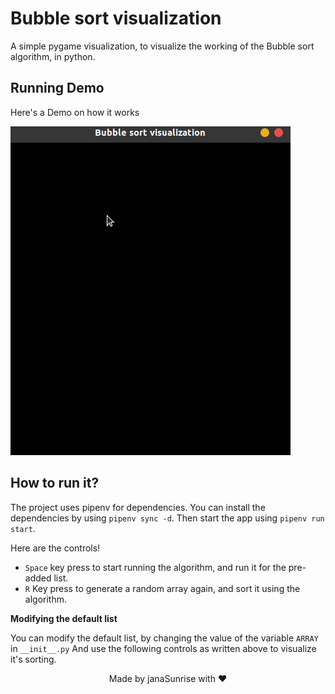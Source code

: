 # Bubble sort visualization

A simple pygame visualization, to visualize the working of the Bubble sort algorithm, 
in python.

## Running Demo

Here's a Demo on how it works

![alt text](https://github.com/janaSunrise/bubble-sort-visualization/blob/main/resources/sorting.gif)

## How to run it?

The project uses pipenv for dependencies. You can install the dependencies by using `pipenv sync -d`. Then start the
app using `pipenv run start`.

Here are the controls!

- `Space` key press to start running the algorithm, and run it for the pre-added list.
- `R` Key press to generate a random array again, and sort it using the algorithm.

**Modifying the default list**

You can modify the default list, by changing the value of the variable `ARRAY` in `__init__.py`
And use the following controls as written above to visualize it's sorting.

<div align="center">
Made by janaSunrise with ❤
</div>
